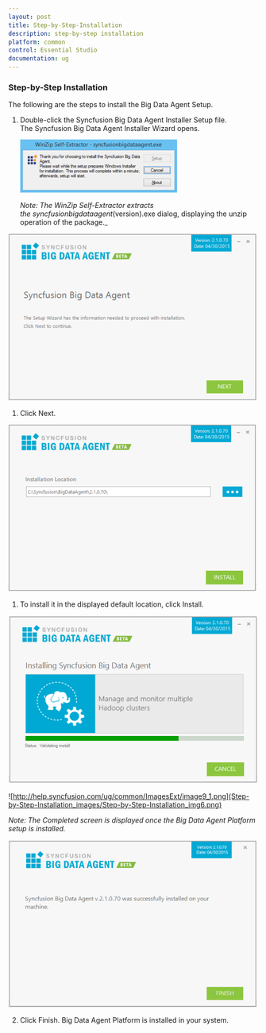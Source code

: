 ```yaml
---
layout: post
title: Step-by-Step-Installation
description: step-by-step installation
platform: common
control: Essential Studio
documentation: ug
---
```


### Step-by-Step Installation

The following are the steps to install the Big Data Agent Setup.

1. Double-click the Syncfusion Big Data Agent Installer Setup file. The Syncfusion Big Data Agent Installer Wizard opens.

   ![](Step-by-Step-Installation_images/Step-by-Step-Installation_img1.png)
   
   _Note: The WinZip Self-Extractor extracts the syncfusionbigdataagent_(version).exe dialog, displaying the unzip operation of the package._ 



![](Step-by-Step-Installation_images/Step-by-Step-Installation_img3.png)



1. Click Next.



![](Step-by-Step-Installation_images/Step-by-Step-Installation_img4.png)





1. To install it in the displayed default location, click Install.



![](Step-by-Step-Installation_images/Step-by-Step-Installation_img5.png)





![http://help.syncfusion.com/ug/common/ImagesExt/image9_1.png](Step-by-Step-Installation_images/Step-by-Step-Installation_img6.png)

_Note: The Completed screen is displayed once the Big Data Agent Platform setup is installed._



![](Step-by-Step-Installation_images/Step-by-Step-Installation_img7.png)





2. Click Finish. Big Data Agent Platform is installed in your system.
